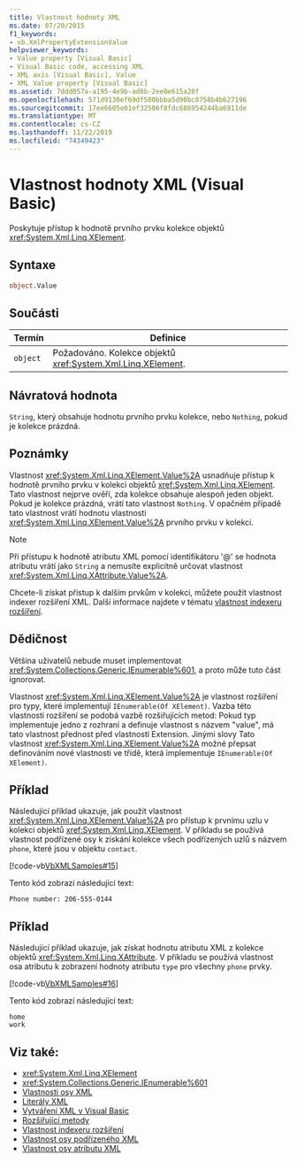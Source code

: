```yaml
---
title: Vlastnost hodnoty XML
ms.date: 07/20/2015
f1_keywords:
- vb.XmlPropertyExtensionValue
helpviewer_keywords:
- Value property [Visual Basic]
- Visual Basic code, accessing XML
- XML axis [Visual Basic], Value
- XML Value property [Visual Basic]
ms.assetid: 7ddd057a-a195-4e9b-ad8b-2ee0e615a20f
ms.openlocfilehash: 571d9130ef69df580bbba5d90bc8758b4b627196
ms.sourcegitcommit: 17ee6605e01ef32506f8fdc686954244ba6911de
ms.translationtype: MT
ms.contentlocale: cs-CZ
ms.lasthandoff: 11/22/2019
ms.locfileid: "74349423"
---
```

# <a name="xml-value-property-visual-basic"></a>Vlastnost hodnoty XML (Visual Basic)

Poskytuje přístup k hodnotě prvního prvku kolekce objektů <xref:System.Xml.Linq.XElement>.

## <a name="syntax"></a>Syntaxe

```vb
object.Value
```

## <a name="parts"></a>Součásti

|Termín|Definice|  
|---|---|  
|`object`|Požadováno. Kolekce objektů <xref:System.Xml.Linq.XElement>.|  

## <a name="return-value"></a>Návratová hodnota

 `String`, který obsahuje hodnotu prvního prvku kolekce, nebo `Nothing`, pokud je kolekce prázdná.

## <a name="remarks"></a>Poznámky

 Vlastnost <xref:System.Xml.Linq.XElement.Value%2A> usnadňuje přístup k hodnotě prvního prvku v kolekci objektů <xref:System.Xml.Linq.XElement>. Tato vlastnost nejprve ověří, zda kolekce obsahuje alespoň jeden objekt. Pokud je kolekce prázdná, vrátí tato vlastnost `Nothing`. V opačném případě tato vlastnost vrátí hodnotu vlastnosti <xref:System.Xml.Linq.XElement.Value%2A> prvního prvku v kolekci.

> [!NOTE]
> Při přístupu k hodnotě atributu XML pomocí identifikátoru '\@' se hodnota atributu vrátí jako `String` a nemusíte explicitně určovat vlastnost <xref:System.Xml.Linq.XAttribute.Value%2A>.

 Chcete-li získat přístup k dalším prvkům v kolekci, můžete použít vlastnost indexer rozšíření XML. Další informace najdete v tématu [vlastnost indexeru rozšíření](extension-indexer-property.md).

## <a name="inheritance"></a>Dědičnost

 Většina uživatelů nebude muset implementovat <xref:System.Collections.Generic.IEnumerable%601>, a proto může tuto část ignorovat.

 Vlastnost <xref:System.Xml.Linq.XElement.Value%2A> je vlastnost rozšíření pro typy, které implementují `IEnumerable(Of XElement)`. Vazba této vlastnosti rozšíření se podobá vazbě rozšiřujících metod: Pokud typ implementuje jedno z rozhraní a definuje vlastnost s názvem "value", má tato vlastnost přednost před vlastností Extension. Jinými slovy Tato vlastnost <xref:System.Xml.Linq.XElement.Value%2A> možné přepsat definováním nové vlastnosti ve třídě, která implementuje `IEnumerable(Of XElement)`.

## <a name="example"></a>Příklad

 Následující příklad ukazuje, jak použít vlastnost <xref:System.Xml.Linq.XElement.Value%2A> pro přístup k prvnímu uzlu v kolekci objektů <xref:System.Xml.Linq.XElement>. V příkladu se používá vlastnost podřízené osy k získání kolekce všech podřízených uzlů s názvem `phone`, které jsou v objektu `contact`.

 [!code-vb[VbXMLSamples#15](~/samples/snippets/visualbasic/VS_Snippets_VBCSharp/VbXMLSamples/VB/XMLSamples7.vb#15)]

 Tento kód zobrazí následující text:

 `Phone number: 206-555-0144`

## <a name="example"></a>Příklad

 Následující příklad ukazuje, jak získat hodnotu atributu XML z kolekce objektů <xref:System.Xml.Linq.XAttribute>. V příkladu se používá vlastnost osa atributu k zobrazení hodnoty atributu `type` pro všechny `phone` prvky.

 [!code-vb[VbXMLSamples#16](~/samples/snippets/visualbasic/VS_Snippets_VBCSharp/VbXMLSamples/VB/XMLSamples7.vb#16)]

 Tento kód zobrazí následující text:

 ```console
 home
 work
```

## <a name="see-also"></a>Viz také:

- <xref:System.Xml.Linq.XElement>
- <xref:System.Collections.Generic.IEnumerable%601>
- [Vlastnosti osy XML](index.md)
- [Literály XML](../xml-literals/index.md)
- [Vytváření XML v Visual Basic](../../programming-guide/language-features/xml/creating-xml.md)
- [Rozšiřující metody](../../programming-guide/language-features/procedures/extension-methods.md)
- [Vlastnost indexeru rozšíření](extension-indexer-property.md)
- [Vlastnost osy podřízeného XML](xml-child-axis-property.md)
- [Vlastnost osy atributu XML](xml-attribute-axis-property.md)
